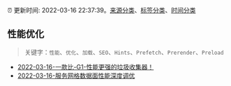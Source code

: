 :alarm_clock: 更新时间: 2022-03-16 22:37:39。[来源分类](../README.md)、[标签分类](../TAGS.md)、[时间分类](../TIMELINE.md)

## 性能优化


> 关键字：`性能`、`优化`、`加载`、`SEO`、`Hints`、`Prefetch`、`Prerender`、`Preload`



- [2022-03-16-一款比-G1-性能更强的垃圾收集器！](https://toutiao.io/k/spcxn2u) 
- [2022-03-16-服务网格数据面性能深度调优](https://toutiao.io/k/grtsmuo) 